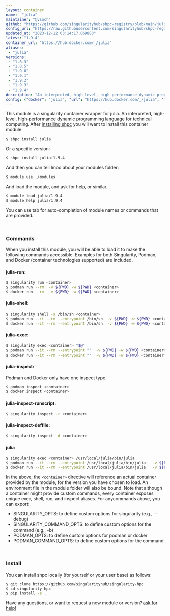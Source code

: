 ```yaml
---
layout: container
name:  "julia"
maintainer: "@vsoch"
github: "https://github.com/singularityhub/shpc-registry/blob/main/julia/container.yaml"
config_url: "https://raw.githubusercontent.com/singularityhub/shpc-registry/main/julia/container.yaml"
updated_at: "2023-12-12 03:14:17.069883"
latest: "1.9.4"
container_url: "https://hub.docker.com/_/julia"
aliases:
 - "julia"
versions:
 - "1.8.3"
 - "1.8.5"
 - "1.9.0"
 - "1.9.1"
 - "1.9.2"
 - "1.9.3"
 - "1.9.4"
description: "An interpreted, high-level, high-performance dynamic programming language for technical computing."
config: {"docker": "julia", "url": "https://hub.docker.com/_/julia", "maintainer": "@marcodelapierre", "description": "An interpreted, high-level, high-performance dynamic programming language for technical computing.", "latest": {"1.9.4": "sha256:2a6c8fc56eec5988886ae270da7f97a52b4cb75afba9aedb44195f2ecd7240a5"}, "tags": {"1.8.3": "sha256:172938f81c0a5f607a71c6babeb6f0d0aac7a9bb3d43b000734b80f764748448", "1.8.5": "sha256:c9c13e38ea7ef6a893b97834e75f00fec4fc07b24072088e1360171cb192ebb0", "1.9.0": "sha256:a4eba1f0c1c2076eef737f5f441c80de87997faab982e816fd256e50326c6c8d", "1.9.1": "sha256:9313aec843ab5395eb0898b004737497da2b7ed50d72b53fc94dfca014af7d51", "1.9.2": "sha256:f4ec5401b88c20c01565ad55b826821f987369ab461dedb72706d95798d4ddb0", "1.9.3": "sha256:2bb36ee0d8b44fb2a1e034fa4e636c66ccc713fa0a41ca23b5d9207b837cb41a", "1.9.4": "sha256:2a6c8fc56eec5988886ae270da7f97a52b4cb75afba9aedb44195f2ecd7240a5"}, "filter": ["^[0-9]+[.][0-9]+[.][0-9]+$"], "aliases": {"julia": "/usr/local/julia/bin/julia"}}
---
```


This module is a singularity container wrapper for julia.
An interpreted, high-level, high-performance dynamic programming language for technical computing.
After [installing shpc](#install) you will want to install this container module:


```bash
$ shpc install julia
```

Or a specific version:

```bash
$ shpc install julia:1.9.4
```

And then you can tell lmod about your modules folder:

```bash
$ module use ./modules
```

And load the module, and ask for help, or similar.

```bash
$ module load julia/1.9.4
$ module help julia/1.9.4
```

You can use tab for auto-completion of module names or commands that are provided.

<br>

### Commands

When you install this module, you will be able to load it to make the following commands accessible.
Examples for both Singularity, Podman, and Docker (container technologies supported) are included.

#### julia-run:

```bash
$ singularity run <container>
$ podman run --rm  -v ${PWD} -w ${PWD} <container>
$ docker run --rm  -v ${PWD} -w ${PWD} <container>
```

#### julia-shell:

```bash
$ singularity shell -s /bin/sh <container>
$ podman run --it --rm --entrypoint /bin/sh  -v ${PWD} -w ${PWD} <container>
$ docker run --it --rm --entrypoint /bin/sh  -v ${PWD} -w ${PWD} <container>
```

#### julia-exec:

```bash
$ singularity exec <container> "$@"
$ podman run --it --rm --entrypoint ""  -v ${PWD} -w ${PWD} <container> "$@"
$ docker run --it --rm --entrypoint ""  -v ${PWD} -w ${PWD} <container> "$@"
```

#### julia-inspect:

Podman and Docker only have one inspect type.

```bash
$ podman inspect <container>
$ docker inspect <container>
```

#### julia-inspect-runscript:

```bash
$ singularity inspect -r <container>
```

#### julia-inspect-deffile:

```bash
$ singularity inspect -d <container>
```


#### julia

```bash
$ singularity exec <container> /usr/local/julia/bin/julia
$ podman run --it --rm --entrypoint /usr/local/julia/bin/julia   -v ${PWD} -w ${PWD} <container> -c " $@"
$ docker run --it --rm --entrypoint /usr/local/julia/bin/julia   -v ${PWD} -w ${PWD} <container> -c " $@"
```



In the above, the `<container>` directive will reference an actual container provided
by the module, for the version you have chosen to load. An environment file in the
module folder will also be bound. Note that although a container
might provide custom commands, every container exposes unique exec, shell, run, and
inspect aliases. For anycommands above, you can export:

 - SINGULARITY_OPTS: to define custom options for singularity (e.g., --debug)
 - SINGULARITY_COMMAND_OPTS: to define custom options for the command (e.g., -b)
 - PODMAN_OPTS: to define custom options for podman or docker
 - PODMAN_COMMAND_OPTS: to define custom options for the command

<br>

### Install

You can install shpc locally (for yourself or your user base) as follows:

```bash
$ git clone https://github.com/singularityhub/singularity-hpc
$ cd singularity-hpc
$ pip install -e .
```

Have any questions, or want to request a new module or version? [ask for help!](https://github.com/singularityhub/singularity-hpc/issues)
